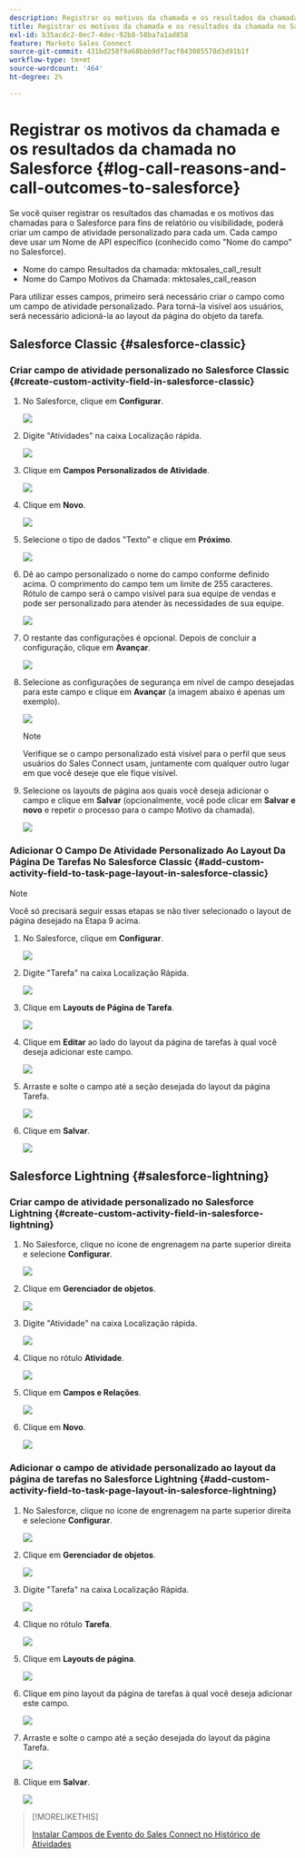 ```yaml
---
description: Registrar os motivos da chamada e os resultados da chamada no Salesforce - Documentação do Marketo - Documentação do produto
title: Registrar os motivos da chamada e os resultados da chamada no Salesforce
exl-id: b35acdc2-8ec7-4dec-92b8-58ba7a1ad858
feature: Marketo Sales Connect
source-git-commit: 431bd258f9a68bbb9df7acf043085578d3d91b1f
workflow-type: tm+mt
source-wordcount: '464'
ht-degree: 2%

---
```


# Registrar os motivos da chamada e os resultados da chamada no Salesforce {#log-call-reasons-and-call-outcomes-to-salesforce}

Se você quiser registrar os resultados das chamadas e os motivos das chamadas para o Salesforce para fins de relatório ou visibilidade, poderá criar um campo de atividade personalizado para cada um. Cada campo deve usar um Nome de API específico (conhecido como &quot;Nome do campo&quot; no Salesforce).

* Nome do campo Resultados da chamada: mktosales_call_result
* Nome do Campo Motivos da Chamada: mktosales_call_reason

Para utilizar esses campos, primeiro será necessário criar o campo como um campo de atividade personalizado. Para torná-la visível aos usuários, será necessário adicioná-la ao layout da página do objeto da tarefa.

## Salesforce Classic {#salesforce-classic}

### Criar campo de atividade personalizado no Salesforce Classic  {#create-custom-activity-field-in-salesforce-classic}

1. No Salesforce, clique em **Configurar**.

   ![](assets/log-call-reasons-and-call-outcomes-to-salesforce-1.png)

1. Digite &quot;Atividades&quot; na caixa Localização rápida.

   ![](assets/log-call-reasons-and-call-outcomes-to-salesforce-2.png)

1. Clique em **Campos Personalizados de Atividade**.

   ![](assets/log-call-reasons-and-call-outcomes-to-salesforce-3.png)

1. Clique em **Novo**.

   ![](assets/log-call-reasons-and-call-outcomes-to-salesforce-4.png)

1. Selecione o tipo de dados &quot;Texto&quot; e clique em **Próximo**.

   ![](assets/log-call-reasons-and-call-outcomes-to-salesforce-5.png)

1. Dê ao campo personalizado o nome do campo conforme definido acima. O comprimento do campo tem um limite de 255 caracteres. Rótulo de campo será o campo visível para sua equipe de vendas e pode ser personalizado para atender às necessidades de sua equipe.

   ![](assets/log-call-reasons-and-call-outcomes-to-salesforce-6.png)

1. O restante das configurações é opcional. Depois de concluir a configuração, clique em **Avançar**.

   ![](assets/log-call-reasons-and-call-outcomes-to-salesforce-7.png)

1. Selecione as configurações de segurança em nível de campo desejadas para este campo e clique em **Avançar** (a imagem abaixo é apenas um exemplo).

   ![](assets/log-call-reasons-and-call-outcomes-to-salesforce-8.png)

   >[!NOTE]
   >
   >Verifique se o campo personalizado está visível para o perfil que seus usuários do Sales Connect usam, juntamente com qualquer outro lugar em que você deseje que ele fique visível.

1. Selecione os layouts de página aos quais você deseja adicionar o campo e clique em **Salvar** (opcionalmente, você pode clicar em **Salvar e novo** e repetir o processo para o campo Motivo da chamada).

   ![](assets/log-call-reasons-and-call-outcomes-to-salesforce-9.png)

### Adicionar O Campo De Atividade Personalizado Ao Layout Da Página De Tarefas No Salesforce Classic {#add-custom-activity-field-to-task-page-layout-in-salesforce-classic}

>[!NOTE]
>
>Você só precisará seguir essas etapas se não tiver selecionado o layout de página desejado na Etapa 9 acima.

1. No Salesforce, clique em **Configurar**.

   ![](assets/log-call-reasons-and-call-outcomes-to-salesforce-10.png)

1. Digite &quot;Tarefa&quot; na caixa Localização Rápida.

   ![](assets/log-call-reasons-and-call-outcomes-to-salesforce-11.png)

1. Clique em **Layouts de Página de Tarefa**.

   ![](assets/log-call-reasons-and-call-outcomes-to-salesforce-12.png)

1. Clique em **Editar** ao lado do layout da página de tarefas à qual você deseja adicionar este campo.

   ![](assets/log-call-reasons-and-call-outcomes-to-salesforce-13.png)

1. Arraste e solte o campo até a seção desejada do layout da página Tarefa.

   ![](assets/log-call-reasons-and-call-outcomes-to-salesforce-14.png)

1. Clique em **Salvar**.

   ![](assets/log-call-reasons-and-call-outcomes-to-salesforce-15.png)

## Salesforce Lightning {#salesforce-lightning}

### Criar campo de atividade personalizado no Salesforce Lightning {#create-custom-activity-field-in-salesforce-lightning}

1. No Salesforce, clique no ícone de engrenagem na parte superior direita e selecione **Configurar**.

   ![](assets/log-call-reasons-and-call-outcomes-to-salesforce-16.png)

1. Clique em **Gerenciador de objetos**.

   ![](assets/log-call-reasons-and-call-outcomes-to-salesforce-17.png)

1. Digite &quot;Atividade&quot; na caixa Localização rápida.

   ![](assets/log-call-reasons-and-call-outcomes-to-salesforce-18.png)

1. Clique no rótulo **Atividade**.

   ![](assets/log-call-reasons-and-call-outcomes-to-salesforce-19.png)

1. Clique em **Campos e Relações**.

   ![](assets/log-call-reasons-and-call-outcomes-to-salesforce-20.png)

1. Clique em **Novo**.

   ![](assets/log-call-reasons-and-call-outcomes-to-salesforce-21.png)

### Adicionar o campo de atividade personalizado ao layout da página de tarefas no Salesforce Lightning {#add-custom-activity-field-to-task-page-layout-in-salesforce-lightning}

1. No Salesforce, clique no ícone de engrenagem na parte superior direita e selecione **Configurar**.

   ![](assets/log-call-reasons-and-call-outcomes-to-salesforce-22.png)

1. Clique em **Gerenciador de objetos**.

   ![](assets/log-call-reasons-and-call-outcomes-to-salesforce-23.png)

1. Digite &quot;Tarefa&quot; na caixa Localização Rápida.

   ![](assets/log-call-reasons-and-call-outcomes-to-salesforce-24.png)

1. Clique no rótulo **Tarefa**.

   ![](assets/log-call-reasons-and-call-outcomes-to-salesforce-25.png)

1. Clique em **Layouts de página**.

   ![](assets/log-call-reasons-and-call-outcomes-to-salesforce-26.png)

1. Clique em pino layout da página de tarefas à qual você deseja adicionar este campo.

   ![](assets/log-call-reasons-and-call-outcomes-to-salesforce-27.png)

1. Arraste e solte o campo até a seção desejada do layout da página Tarefa.

   ![](assets/log-call-reasons-and-call-outcomes-to-salesforce-28.png)

1. Clique em **Salvar**.

   ![](assets/log-call-reasons-and-call-outcomes-to-salesforce-29.png)

>[!MORELIKETHIS]
>
>[Instalar Campos de Evento do Sales Connect no Histórico de Atividades](/help/marketo/product-docs/marketo-sales-connect/crm/salesforce-customization/install-sales-connect-event-fields-on-activity-history.md)
